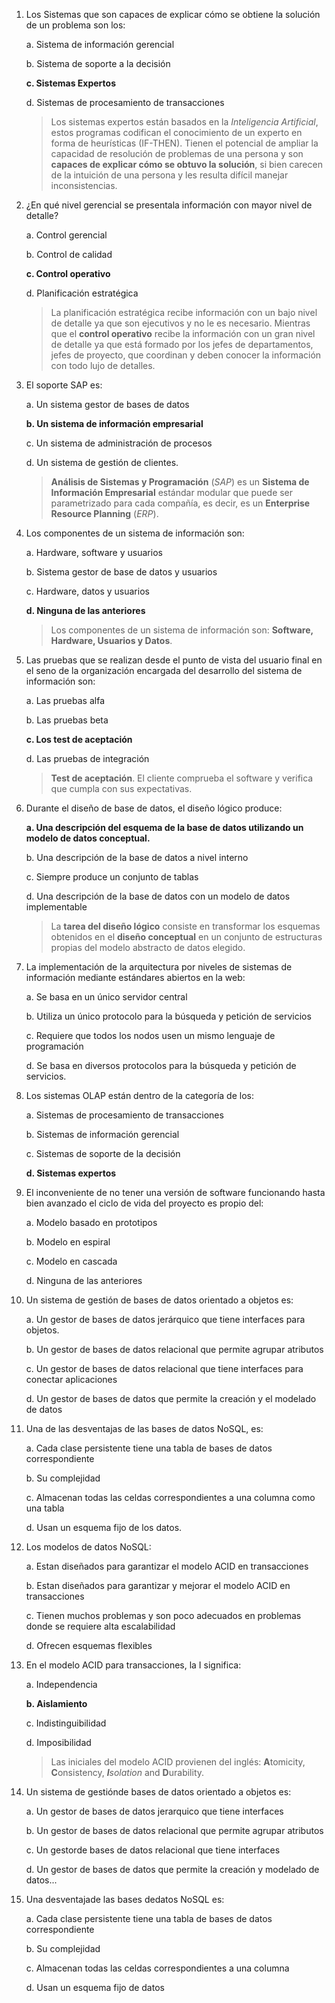 1. Los Sistemas que son capaces de explicar cómo se obtiene la solución de un problema son los:
   
    a. Sistema de información gerencial
    
    b. Sistema de soporte a la decisión
    
    **c. Sistemas Expertos**
    
    d. Sistemas de procesamiento de transacciones

    > Los sistemas expertos están basados en la *Inteligencia Artificial*, estos programas codifican el conocimiento de un experto en forma de heurísticas (IF-THEN). Tienen el potencial de ampliar la capacidad de resolución de problemas de una persona y son **capaces de explicar cómo se obtuvo la solución**, si bien carecen de la intuición de una persona y les resulta difícil manejar inconsistencias.

2. ¿En qué nivel gerencial se presentala información con mayor nivel de detalle?
    
    a. Control gerencial
    
    b. Control de calidad
    
    **c. Control operativo**
    
    d. Planificación estratégica

    > La planificación estratégica recibe información con un bajo nivel de detalle ya que son ejecutivos y no le es necesario. Mientras que el **control operativo** recibe la información con un gran nivel de detalle ya que está formado por los jefes de departamentos, jefes de proyecto, que coordinan y deben conocer la información con todo lujo de detalles. 

3. El soporte SAP es:
    
    a. Un sistema gestor de bases de datos
    
    **b. Un sistema de información empresarial**
    
    c. Un sistema de administración de procesos
    
    d. Un sistema de gestión de clientes.
   
    > **Análisis de Sistemas y Programación** (*SAP*) es un **Sistema de Información Empresarial** estándar modular que puede ser parametrizado para cada compañía, es decir, es un **Enterprise Resource Planning** (*ERP*).

4. Los componentes de un sistema de información son:
    
    a. Hardware, software y usuarios
    
    b. Sistema gestor de base de datos y usuarios
    
    c. Hardware, datos y usuarios
    
    **d. Ninguna de las anteriores**

    > Los componentes de un sistema de información son: **Software, Hardware, Usuarios y Datos**.

5. Las pruebas que se realizan desde el punto de vista del usuario final en el seno de la organización encargada del desarrollo del sistema de información son:
    
    a. Las pruebas alfa
    
    b. Las pruebas beta
    
    **c. Los test de aceptación**
    
    d. Las pruebas de integración

    > **Test de aceptación**. El cliente comprueba el software y verifica que cumpla con sus expectativas.

6. Durante el diseño de base de datos, el diseño lógico produce:
    
    **a. Una descripción del esquema de la base de datos utilizando un modelo de datos conceptual.**
    
    b. Una descripción de la base de datos a nivel interno
    
    c. Siempre produce un conjunto de tablas
    
    d. Una descripción de la base de datos con un modelo de datos implementable
    
    > La **tarea del diseño lógico** consiste en transformar los esquemas obtenidos en el **diseño conceptual** en un conjunto de estructuras propias del modelo abstracto de datos elegido.
    
7. La implementación de la arquitectura por niveles de sistemas de información mediante estándares abiertos en la web:
    
    a. Se basa en un único servidor central
    
    b. Utiliza un único protocolo para la búsqueda y petición de servicios
    
    c. Requiere que todos los nodos usen un mismo lenguaje de programación
    
    d. Se basa en diversos protocolos para la búsqueda y petición de servicios.
    
8. Los sistemas OLAP están dentro de la categoría de los:
    
    a. Sistemas de procesamiento de transacciones
    
    b. Sistemas de información gerencial
    
    c. Sistemas de soporte de la decisión
    
    **d. Sistemas expertos**

9.  El inconveniente de no tener una versión de software funcionando hasta bien avanzado el ciclo de vida del proyecto es propio del:
    
    a. Modelo basado en prototipos
    
    b. Modelo en espiral
    
    c. Modelo en cascada
    
    d. Ninguna de las anteriores 

10. Un sistema de gestión de bases de datos orientado a objetos es:
    
    a. Un gestor de bases de datos jerárquico que tiene interfaces para objetos.
    
    b. Un gestor de bases de datos relacional que permite agrupar atributos
    
    c. Un gestor de bases de datos relacional que tiene interfaces para conectar aplicaciones
    
    d. Un gestor de bases de datos que permite la creación y el modelado de datos

11. Una de las desventajas de las bases de datos NoSQL, es:
    
    a. Cada clase persistente tiene una tabla de bases de datos correspondiente
    
    b. Su complejidad
    
    c. Almacenan todas las celdas correspondientes a una columna como una tabla
    
    d. Usan un esquema fijo de los datos.

12. Los modelos de datos NoSQL:
    
    a. Estan diseñados para garantizar el modelo ACID en transacciones
    
    b. Estan diseñados para garantizar y mejorar el modelo ACID en transacciones
    
    c. Tienen muchos problemas y son poco adecuados en problemas donde se requiere alta escalabilidad
    
    d. Ofrecen esquemas flexibles
    
13. En el modelo ACID para transacciones, la I significa:
    
    a. Independencia
    
    **b. Aislamiento**
    
    c. Indistinguibilidad
    
    d. Imposibilidad

    > Las iniciales del modelo ACID provienen del inglés:
    **A**tomicity, **C**onsistency, ***I**solation* and **D**urability. 

14. Un sistema de gestiónde bases de datos orientado a objetos es:
    
    a. Un gestor de bases de datos jerarquico que tiene interfaces
    
    b. Un gestor de bases de datos relacional que permite agrupar atributos
    
    c. Un gestorde bases de datos relacional que tiene interfaces
    
    d. Un gestor de bases de datos que permite la creación y modelado de datos...

15. Una desventajade las bases dedatos NoSQL es:

    a. Cada clase persistente tiene una tabla de bases de datos correspondiente

    b. Su complejidad

    c. Almacenan todas las celdas correspondientes a una columna

    d. Usan un esquema fijo de datos
